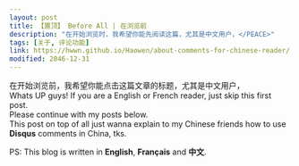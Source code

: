```yaml
---
layout: post
title: 【置顶】 Before All | 在浏览前
description: "在开始浏览时，我希望你能先阅读这篇，尤其是中文用户，</PEACE>"
tags: [关于, 评论功能]
link: https://hwwn.github.io/Haowen/about-comments-for-chinese-reader/
modified: 2046-12-31
---
```


在开始浏览前，我希望你能点击这篇文章的标题，尤其是中文用户，</PEACE>  
Whats UP guys! If you are a English or French reader, just skip this first post.   
Please continue with my posts below.   
This post on top of all just wanna explain to my Chinese friends how to use **Disqus** comments in China, tks.
  
PS:  This blog is written in **English**, **Français** and **中文**. </PEACE>





